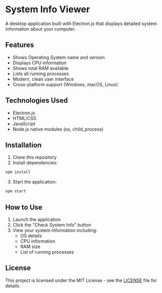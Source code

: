 # System Info Viewer

A desktop application built with Electron.js that displays detailed system information about your computer.

## Features

- Shows Operating System name and version
- Displays CPU information
- Shows total RAM available
- Lists all running processes
- Modern, clean user interface
- Cross-platform support (Windows, macOS, Linux)

## Technologies Used

- Electron.js
- HTML/CSS
- JavaScript
- Node.js native modules (os, child_process)

## Installation

1. Clone this repository
2. Install dependencies:
```bash
npm install
```
3. Start the application:
```bash
npm start
```

## How to Use

1. Launch the application
2. Click the "Check System Info" button
3. View your system information including:
   - OS details
   - CPU information
   - RAM size
   - List of running processes

## License

This project is licensed under the MIT License - see the [LICENSE](LICENSE) file for details.
